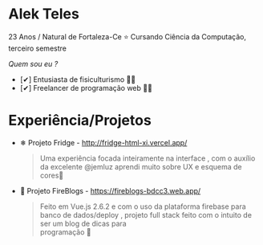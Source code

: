 # Alek Teles
   23 Anos / Natural de Fortaleza-Ce ⭐
   Cursando Ciência da Computação, terceiro semestre
  

*Quem sou eu ?*
 
- [✔] Entusiasta de fisiculturismo  🏋️‍♀️
- [✔] Freelancer de programação web 👨‍💻


# Experiência/Projetos
- ❄  Projeto Fridge  - http://fridge-html-xi.vercel.app/
  > Uma experiência focada inteiramente na interface , com o auxílio da excelente  @jemluz aprendi muito sobre UX e esquema de cores🌈


-  📘 Projeto FireBlogs -  https://fireblogs-bdcc3.web.app/
   > Feito em Vue.js 2.6.2 e com o uso da plataforma firebase para banco de dados/deploy , projeto full stack feito com o intuito de ser um blog de dicas para   
   > programação  💬
